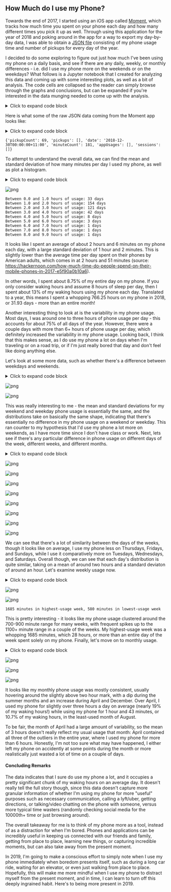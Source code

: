 
## How Much do I use my Phone?

Towards the end of 2017, I started using an iOS app called [Moment](https://inthemoment.io/), which tracks how much time you spent on your phone each day and how many different times you pick it up as well. Through using this application for the year of 2018 and poking around in the app for a way to export my day-by-day data, I was able to obtain a [JSON file](https://github.com/rohan-varma/phone-usage-tracking/blob/master/data/moment.json) consisting of my phone usage time and number of pickups for every day of the year.

I decided to do some exploring to figure out just how much I've been using my phone on a daily basis, and see if there are any daily, weekly, or monthly differences - i.e. did I use my phone more on the weekends or on the weekdays? What follows is a Jupyter notebook that I created for analyzing this data and coming up with some interesting plots, as well as a bit of analysis. The code cells are collapsed so the reader can simply browse through the graphs and conclusions, but can be expanded if you're interested in the data munging needed to come up with the analysis.


<details>
  <summary>Click to expand code block</summary>

```python
# imports
import json
import numpy as np
from datetime import datetime
import matplotlib.pyplot as plt
%matplotlib inline

# a class to manage the phone usage data for a particular day
class Day:
    def __init__(self, day_dict):
        self.minutes = day_dict['minuteCount']
        self.pickups = day_dict['pickupCount']
        # get the date and save if it is a weekday or not
        self.date = day_dict['date'].split('T')[0]
        self.is_weekday = datetime.strptime(self.date, '%Y-%M-%d').weekday() < 5

    def __repr__(self):
        return 'minutes: {0}, pickups: {1}, date: {2}'.format(self.minutes, self.pickups, self.date)

# open and deserialize json, convert into day objects
with open('data/moment.json') as f:
	data = json.load(f)

day_data = next(iter(data.values()))
days = [Day(d) for d in day_data]
# filter out non 2018
days = [d for d in days if '2018' in d.date]
```
</details>




Here is what some of the raw JSON data coming from the Moment app looks like:

<details>
  <summary>Click to expand code block</summary>

```python
print(day_data[0])
```
</details>

    {'pickupCount': 69, 'pickups': [], 'date': '2018-12-30T00:00:00+11:00', 'minuteCount': 181, 'appUsages': [], 'sessions': []}


To attempt to understand the overall data, we can find the mean and standard deviation of how many minutes per day I used my phone, as well as plot a histogram. 

<details>
  <summary>Click to expand code block</summary>

```python
minute_data = [d.minutes for d in days]
mean_time, time_std = np.mean(minute_data), np.std(minute_data)
# hourly bins
bins = [i for i in range(0, max(minute_data) + 60, 60)]

# plot overall usage
n, bins, _ = plt.hist([minute_data], bins=bins)
plt.xlabel('Minutes of Phone Usage')
plt.xticks(bins)
plt.ylabel('Frequency (# of Days)')
plt.title('Histogram of Phone Usage Time')
plt.text(300, 50, r'$\mu={0:.2f},\ \sigma={1:.2f}$'.format(mean_time, time_std))
plt.grid(True)
plt.show()

# hour-by-hour data
bin_ranges = [(bins[i], bins[i+1]) for i in range(len(bins)-1)]
hours_to_num_days = dict(zip(bin_ranges, n))
for k, v in sorted(hours_to_num_days.items()):
    print('Between {0} and {1} hours of usage: {2} days'.format(k[0]/60, k[1]/60, int(v)))

```
</details>


![png](How%20Much%20do%20I%20use%20my%20Phone%3F_files/How%20Much%20do%20I%20use%20my%20Phone%3F_6_0.png)


    Between 0.0 and 1.0 hours of usage: 33 days
    Between 1.0 and 2.0 hours of usage: 154 days
    Between 2.0 and 3.0 hours of usage: 121 days
    Between 3.0 and 4.0 hours of usage: 42 days
    Between 4.0 and 5.0 hours of usage: 8 days
    Between 5.0 and 6.0 hours of usage: 3 days
    Between 6.0 and 7.0 hours of usage: 1 days
    Between 7.0 and 8.0 hours of usage: 1 days
    Between 8.0 and 9.0 hours of usage: 1 days


It looks like I spent an average of about 2 hours and 6 minutes on my phone each day, with a large standard deviation of 1 hour and 2 minutes. This is slightly lower than the average time per day spent on their phones by American adults, which comes in at 2 hours and 51 minutes (source: https://hackernoon.com/how-much-time-do-people-spend-on-their-mobile-phones-in-2017-e5f90a0b10a6). 

In other words, I spent about 8.75% of my entire day on my phone. If you only consider waking hours and assume 8 hours of sleep per day, then I spent about 13% of my waking hours using my phone each day. Translated to a year, this means I spent a whopping 766.25 hours on my phone in 2018, or 31.93 days - more than an entire month! 

Another interesting thing to look at is the variability in my phone usage. Most days, I was around one to three hours of phone usage per day - this accounts for about 75% of all days of the year. However, there were a couple days with more than 6+ hours of phone usage per day, which definitely increased the variability in my phone usage. Looking back, I think that this makes sense, as I do use my phone a lot on days when I'm traveling or on a road trip, or if I'm just really bored that day and don't feel like doing anything else. 

Let's look at some more data, such as whether there's a difference between weekdays and weekends.

<details>
  <summary>Click to expand code block</summary>

```python
# separate weekdays and weekends, and plot each
weekdays, weekends = [d.minutes for d in days if d.is_weekday], [d.minutes for d in days if not d.is_weekday]
weekday_mean, weekend_mean = np.mean(weekdays), np.mean(weekends)
weekday_std, weekend_std = np.std(weekdays), np.std(weekends)

n, bins, _ = plt.hist(weekdays, bins=bins)
plt.xlabel('Minutes of Phone Usage on Weekdays')
plt.xticks(bins)
plt.ylabel('Frequency (# of Days)')
plt.title('Weekday Phone Usage Time')
plt.text(300, 50, r'$\mu={0:.2f},\ \sigma={1:.2f}$'.format(weekday_mean, weekday_std))
plt.grid(True)
plt.show()

n, bins, _ = plt.hist(weekends, bins=bins, facecolor='orange')
plt.xlabel('Minutes of Phone Usage on Weekends')
plt.xticks(bins)
plt.ylabel('Frequency (# of Days)')
plt.title('Weekend Phone Usage Time')
plt.text(300, 12, r'$\mu={0:.2f},\ \sigma={1:.2f}$'.format(weekend_mean, weekend_std))
plt.grid(True)


plt.show()

```
</details>


![png](How%20Much%20do%20I%20use%20my%20Phone%3F_files/How%20Much%20do%20I%20use%20my%20Phone%3F_8_0.png)



![png](How%20Much%20do%20I%20use%20my%20Phone%3F_files/How%20Much%20do%20I%20use%20my%20Phone%3F_8_1.png)


This was really interesting to me - the mean and standard deviations for my weekend and weekday phone usage is essentially the same, and the distributions take on basically the same shape, indicating that there's essentially no difference in my phone usage on a weekend or weekday. This ran counter to my hypothesis that I'd use my phone a lot more on weekends, as I have more time since I don't have class or work. Next, lets see if there's any particular difference in phone usage on different days of the week, different weeks, and different months.

<details>
  <summary>Click to expand code block</summary>

```python
# separate each day of the week, and plot each.
mon = [d.minutes for d in days if datetime.strptime(d.date, '%Y-%M-%d').weekday() == 0]
tues = [d.minutes for d in days if datetime.strptime(d.date, '%Y-%M-%d').weekday() == 1]
wed = [d.minutes for d in days if datetime.strptime(d.date, '%Y-%M-%d').weekday() == 2]
thurs = [d.minutes for d in days if datetime.strptime(d.date, '%Y-%M-%d').weekday() == 3]
fri = [d.minutes for d in days if datetime.strptime(d.date, '%Y-%M-%d').weekday() == 4]
sat = [d.minutes for d in days if datetime.strptime(d.date, '%Y-%M-%d').weekday() == 5]
sun = [d.minutes for d in days if datetime.strptime(d.date, '%Y-%M-%d').weekday() == 6]

def plot(data, title):
    global bins
    n, bins, _ = plt.hist(data, bins=bins)
    plt.title(title)
    plt.xticks(bins)
    plt.ylabel('Frequency (# of Days)')
    plt.xlabel('Phone Usage Time')
    plt.text(300, 12, r'$\mu={0:.2f},\ \sigma={1:.2f}$'.format(np.mean(data), np.std(data)))
    plt.grid(True)
    plt.show()

    
plot(data=mon, title='Minutes of Phone Usage on Monday')
plot(data=tues, title='Minutes of Phone Usage on Tuesday')
plot(data=wed, title='Minutes of Phone Usage on Wednesday')
plot(data=thurs, title='Minutes of Phone Usage on Thursday')
plot(data=fri, title='Minutes of Phone Usage on Friday')
plot(data=sat, title='Minutes of Phone Usage on Saturday')
plot(data=sun, title='Minutes of Phone Usage on Sunday')

# plot overall for mean comparison
means = [np.mean(x) for x in [mon, tues, wed, thurs, fri, sat, sun]]
print(means)
plt.bar(range(0,7), means)
plt.title('Average Phone Usage for Day of Week')
plt.ylabel('Average Phone Usage')
plt.xlabel('Day of Week')
plt.show()
```
</details>


![png](How%20Much%20do%20I%20use%20my%20Phone%3F_files/How%20Much%20do%20I%20use%20my%20Phone%3F_10_0.png)



![png](How%20Much%20do%20I%20use%20my%20Phone%3F_files/How%20Much%20do%20I%20use%20my%20Phone%3F_10_1.png)



![png](How%20Much%20do%20I%20use%20my%20Phone%3F_files/How%20Much%20do%20I%20use%20my%20Phone%3F_10_2.png)



![png](How%20Much%20do%20I%20use%20my%20Phone%3F_files/How%20Much%20do%20I%20use%20my%20Phone%3F_10_3.png)



![png](How%20Much%20do%20I%20use%20my%20Phone%3F_files/How%20Much%20do%20I%20use%20my%20Phone%3F_10_4.png)



![png](How%20Much%20do%20I%20use%20my%20Phone%3F_files/How%20Much%20do%20I%20use%20my%20Phone%3F_10_5.png)



![png](How%20Much%20do%20I%20use%20my%20Phone%3F_files/How%20Much%20do%20I%20use%20my%20Phone%3F_10_6.png)




![png](How%20Much%20do%20I%20use%20my%20Phone%3F_files/How%20Much%20do%20I%20use%20my%20Phone%3F_10_8.png)


We can see that there's a lot of similarity between the days of the weeks, though it looks like on average, I use my phone less on Thursdays, Fridays, and Sundays, while I use it comparatively more on Tuesdays, Wednesdays, and Saturdays. Overall though, we can see that each day's distribution is quite similar, taking on a mean of around two hours and a standard deviaton of around an hour. Let's examine weekly usage now.

<details>
  <summary>Click to expand code block</summary>

```python
# extract weeks from the year by sorting days and going by sevens
ordered_days = list(reversed(days))
weeks = [ordered_days[i:i+7] for i in range(0, len(ordered_days), 7)]
weekly_usages = [sum(d.minutes for d in week) for week in weeks]

# plot each week's usage in a bar graph
plt.bar([i for i in range(len(weekly_usages))],weekly_usages)
plt.xlabel('Week of the Year')
plt.ylabel('Phone Usage Minutes')
plt.title('Week-by-Week Phone Usage Minutes')
plt.show()

# plot weekly usage histogram
n, bins, _ = plt.hist(weekly_usages)
plt.title('Weekly Phone Usage Distribution')
plt.xticks(bins)
plt.ylabel('Frequency (# of Weeks)')
plt.xlabel('Weekly Phone Usage Time')
plt.text(950, 12, r'$\mu={0:.2f},\ \sigma={1:.2f}$'.format(np.mean(weekly_usages), np.std(weekly_usages)))
plt.grid(True)
plt.show()

max_weekly, min_weekly = max(weekly_usages), min(weekly_usages)
print('{} minutes in highest-usage week, {} minutes in lowest-usage week'.format(max_weekly, min_weekly))
```
</details>


![png](How%20Much%20do%20I%20use%20my%20Phone%3F_files/How%20Much%20do%20I%20use%20my%20Phone%3F_12_0.png)



![png](How%20Much%20do%20I%20use%20my%20Phone%3F_files/How%20Much%20do%20I%20use%20my%20Phone%3F_12_1.png)


    1685 minutes in highest-usage week, 580 minutes in lowest-usage week


This is pretty interesting - it looks like my phone usage clustered around the 700-900 minute range for many weeks, with frequent spikes up to the 1100+ minute range in a couple of the weeks. My highest-usage week was a whopping 1685 minutes, which 28 hours, or more than an entire day of the week spent solely on my phone. Finally, let's move on to monthly usage.

<details>
  <summary>Click to expand code block</summary>

```python
# parse months out of dates, and get those days corresponding to the month
months = list(set(["-".join(day.date.split("-")[0:2]) for day in ordered_days]))
month_to_days = {int(month.split("-")[1]): [day for day in ordered_days if month in day.date] for month in months}

# plot bar graph of monthly means
monthly_means = [np.mean([day.minutes for day in li]) for li in list(month_to_days.values())]
plt.bar(list(month_to_days.keys()), monthly_means)
plt.xlabel('Month (1 = Jan)')
plt.ylabel('Average daily minutes of phone usage')
plt.title('Average daily minutes of phone usage per month')
plt.xticks(list(range(1,13)))
plt.show()

# plot histograms of most and least used months.
most_use_month, least_use_month = np.argmax(monthly_means) + 1, np.argmin(monthly_means) + 1

most_use_days, least_use_days = month_to_days[most_use_month], month_to_days[least_use_month]
most_use_mins, least_use_mins = [day.minutes for day in most_use_days], [day.minutes for day in least_use_days]

def plot(month, mins):    
    bins = [i for i in range(0, max(mins) + 60, 60)]
    n, bins, _ = plt.hist(mins, bins)
    plt.xlabel('Minutes of Phone Usage')
    plt.xticks(bins)
    plt.ylabel('Frequency (# of Days)')
    plt.title('Histogram of Phone Usage Time: Month {0:02d}'.format(month))
    plt.text(300, 5, r'$\mu={0:.2f},\ \sigma={1:.2f}$'.format(np.mean(mins), np.std(mins)))
    plt.grid(True)
    plt.show()

plot(most_use_month, most_use_mins)
plot(least_use_month, least_use_mins)
```
</details>

![png](How%20Much%20do%20I%20use%20my%20Phone%3F_files/How%20Much%20do%20I%20use%20my%20Phone%3F_14_0.png)



![png](How%20Much%20do%20I%20use%20my%20Phone%3F_files/How%20Much%20do%20I%20use%20my%20Phone%3F_14_1.png)



![png](How%20Much%20do%20I%20use%20my%20Phone%3F_files/How%20Much%20do%20I%20use%20my%20Phone%3F_14_2.png)


It looks like my monthly phone usage was mostly consistent, usually hovering around the slightly above two hour mark, with a dip during the summer months and an increase during April and December. Over April, I used my phone for slightly over three hours a day on average (nearly 19% of my waking hours!) while using my phone for 1 hour and 43 minutes, or 10.7% of my waking hours, in the least-used month of August.

To be fair, the month of April had a large amount of variability, so the mean of 3 hours doesn't really reflect my usual usage that month: April contained all three of the outliers in the entire year, where I used my phone for more than 6 hours. Honestly, I'm not too sure what may have happened, I either left my phone on accidently at some points during the month or more realistically just wasted a lot of time on a couple of days. 

#### Concluding Remarks

The data indicates that I sure do use my phone a lot, and it occupies a pretty significant chunk of my waking hours on an average day. It doesn't really tell the full story though, since this data doesn't capture more granular information of whether I'm using my phone for more "useful" purposes such as necessary communication, calling a lyft/uber, getting directions, or talking/video chatting on the phone with someone, versus more typical time wasters (randomly checking social media for the 10000th+ time or just browsing around).

The overall takeaway for me is to think of my phone more as a tool, instead of as a distraction for when I'm bored. Phones and applications can be incredibly useful in keeping us connected with our friends and family, getting from place to place, learning new things, or capturing incredible moments, but can also take away from the present moment. 

In 2019, I'm going to make a conscious effort to simply note when I use my phone immediately when boredom presents itself, such as during a long car ride, waiting for an elevator, or even just walking from place to place. Hopefully, this will make me more mindful when I use my phone to distract myself from the present moment, and in time, I can learn to turn off this deeply ingrained habit. Here's to being more present in 2019.
